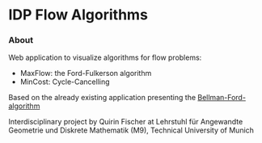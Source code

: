 IDP Flow Algorithms
=======

### About

Web application to visualize algorithms for flow problems:  
* MaxFlow: the Ford-Fulkerson algorithm  
* MinCost: Cycle-Cancelling

Based on the already existing application presenting the [Bellman-Ford-algorithm](http://www-m9.ma.tum.de/material/de/spp-bellman-ford/)

Interdisciplinary project by Quirin Fischer at Lehrstuhl für Angewandte Geometrie und Diskrete Mathematik (M9), Technical University of Munich